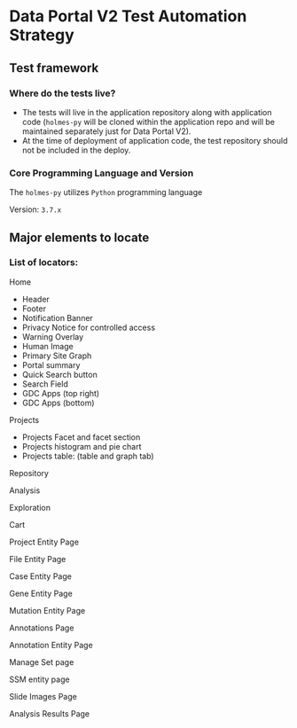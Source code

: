 # Data Portal V2 Test Automation Strategy

## Test framework

### Where do the tests live?

- The tests will live in the application repository along with application code (`holmes-py` will be cloned within the application repo and will be maintained separately just for Data Portal V2).
- At the time of deployment of application code, the test repository should not be included in the deploy.

### Core Programming Language and Version

The `holmes-py` utilizes `Python` programming language

Version: `3.7.x`

## Major elements to locate

### List of locators:

Home

- Header
- Footer
- Notification Banner
- Privacy Notice for controlled access
- Warning Overlay
- Human Image
- Primary Site Graph
- Portal summary
- Quick Search button
- Search Field
- GDC Apps (top right)
- GDC Apps (bottom)

Projects

- Projects Facet and facet section
- Projects histogram and pie chart
- Projects table: (table and graph tab)

Repository

Analysis

Exploration

Cart

Project Entity Page

File Entity Page

Case Entity Page

Gene Entity Page

Mutation Entity Page

Annotations Page

Annotation Entity Page

Manage Set page

SSM entity page

Slide Images Page

Analysis Results Page
